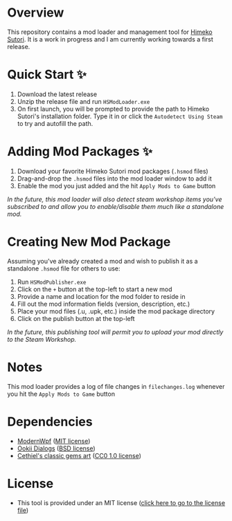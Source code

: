 # Overview
This repository contains a mod loader and management tool for [Himeko Sutori](https://store.steampowered.com/app/669500/Himeko_Sutori/). It is a work in progress and I am currently working towards a first release.

# Quick Start ✨
1. Download the latest release
2. Unzip the release file and run ```HSModLoader.exe```
3. On first launch, you will be prompted to provide the path to Himeko Sutori's installation folder. Type it in or click the ```Autodetect Using Steam``` to try and autofill the path.

# Adding Mod Packages ✨
1. Download your favorite Himeko Sutori mod packages (```.hsmod``` files)
2. Drag-and-drop the ```.hsmod``` files into the mod loader window to add it
3. Enable the mod you just added and the hit ```Apply Mods to Game``` button

*In the future, this mod loader will also detect steam workshop items you've subscribed to and allow you to enable/disable them much like a standalone mod.*

# Creating New Mod Package
Assuming you've already created a mod and wish to publish it as a standalone ```.hsmod``` file for others to use:
1. Run ```HSModPublisher.exe```
2. Click on the ```+``` button at the top-left to start a new mod
3. Provide a name and location for the mod folder to reside in
4. Fill out the mod information fields (version, description, etc.)
5. Place your mod files (.u, .upk, etc.) inside the mod package directory
6. Click on the publish button at the top-left

*In the future, this publishing tool will permit you to upload your mod directly to the Steam Workshop.*

# Notes
This mod loader provides a log of file changes in ```filechanges.log``` whenever you hit the ```Apply Mods to Game``` button

# Dependencies
* [ModernWpf](https://github.com/Kinnara/ModernWpf) ([MIT license](https://github.com/Kinnara/ModernWpf/blob/master/LICENSE))
* [Ookii Dialogs](https://github.com/ookii-dialogs/ookii-dialogs-wpf) ([BSD license](https://github.com/ookii-dialogs/ookii-dialogs-wpf/blob/master/LICENSE))
* [Cethiel's classic gems art](https://opengameart.org/content/gems-classic) ([CC0 1.0 license](https://creativecommons.org/publicdomain/zero/1.0/))

# License
* This tool is provided under an MIT license ([click here to go to the license file](https://github.com/solimodsthings/hs-mod-loader/blob/main/LICENSE))
